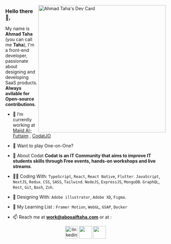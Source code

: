 <a  href="https://app.daily.dev/abosaiftaha"><img align="right" src="https://api.daily.dev/devcards/e2de17151de748b0bc7ada33be7f9db5.png?r=2jb" width="400" alt="Ahmad Taha's Dev Card"/></a>

### Hello there 👋,

My name is **Ahmad Taha** (you can call me **Taha**), I'm a front-end developer, passionate about designing and developing SaaS products.
**Always avilable for Open-source contributions**.

- 🔭 I’m currently working at [Majid Al-Futtaim](https://www.linkedin.com/company/majid-al-futtaim) , [CodatJO](https://facebook.com/CodatJo)
- 🏀 Want to play One-on-One?
- 💬 About Codat
  **Codat is an IT Community that aims to improve IT students skills through Free events, hands-on workshops and live streams**.

- 👨‍💻 Coding With:
  `TypeScript`, `React`, `React Native`, `Flutter`.
  `JavaScript`, `NextJS`, `Redux`.
  `CSS`, `SASS`, `Tailwind`.
  `NodeJS`, `ExpressJS`, `MongoDB`.
  `GraphQL`, `Rest`, `Git`, `Bash`, `Zsh`.

- 🎨 Designing With:
  `Adobe illustrator`, `Adobe XD`, `Figma`.

- 🎯 My Learning List :
  `Framer Motion`, `WebGL`, `GSAP`, `Docker`

- 📫 Reach me at **work@abosaiftaha.com** or at :
<div align="center">
<a href="https://linkedin.com/in/abosaiftaha" target="blank"><img src="https://img.icons8.com/color/96/000000/linkedin.png" alt="linkedin" height="40"/></a>
<a href="https://fb.com/abosaiftaha" target="blank"><img src="https://img.icons8.com/fluent/96/000000/facebook-new.png" height="40"/></a>
<a href="https://instagram.com/abosaif_taha" target="blank"><img src="https://img.icons8.com/fluent/96/000000/instagram-new.png" height="40"/></a>
</div>

